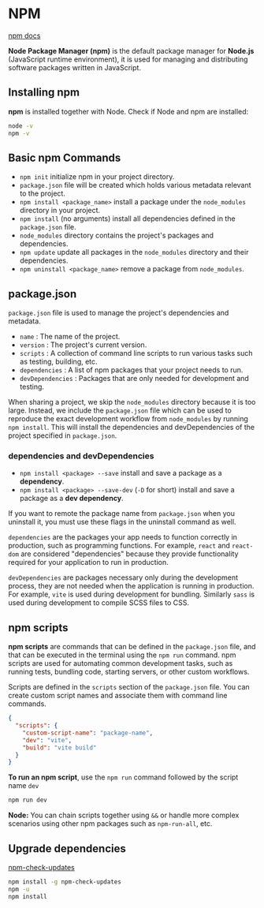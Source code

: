 # NPM

[npm docs](https://docs.npmjs.com/)

**Node Package Manager (npm)** is the default package manager for **Node.js** (JavaScript runtime environment), it is used for managing and distributing software packages written in JavaScript.

## Installing npm

**npm** is installed together with Node. Check if Node and npm are installed:

```bash
node -v
npm -v
```

## Basic npm Commands

- `npm init` initialize npm in your project directory.
- `package.json` file will be created which holds various metadata relevant to the project.
- `npm install <package_name>` install a package under the `node_modules` directory in your project.
- `npm install` (no arguments) install all dependencies defined in the `package.json` file.
- `node_modules` directory contains the project's packages and dependencies.
- `npm update` update all packages in the `node_modules` directory and their dependencies.
- `npm uninstall <package_name>` remove a package from `node_modules`.

## package.json

`package.json` file is used to manage the project's dependencies and metadata.

- `name` : The name of the project.
- `version` : The project's current version.
- `scripts` : A collection of command line scripts to run various tasks such as testing, building, etc.
- `dependencies` : A list of npm packages that your project needs to run.
- `devDependencies` : Packages that are only needed for development and testing.

When sharing a project, we skip the `node_modules` directory because it is too large. Instead, we include the `package.json` file which can be used to reproduce the exact development workflow from `node_modules` by running `npm install`. This will install the dependencies and devDependencies of the project specified in `package.json`.

### dependencies and devDependencies

- `npm install <package> --save` install and save a package as a **dependency**.
- `npm install <package> --save-dev` (`-D` for short) install and save a package as a **dev dependency**.

If you want to remote the package name from `package.json` when you uninstall it, you must use these flags in the uninstall command as well.

`dependencies` are the packages your app needs to function correctly in production, such as programming functions. For example, `react` and `react-dom` are considered "dependencies" because they provide functionality required for your application to run in production.

`devDependencies` are packages necessary only during the development process, they are not needed when the application is running in production. For example, `vite` is used during development for bundling. Similarly `sass` is used during development to compile SCSS files to CSS.

## npm scripts

**npm scripts** are commands that can be defined in the `package.json` file, and that can be executed in the terminal using the `npm run` command. npm scripts are used for automating common development tasks, such as running tests, bundling code, starting servers, or other custom workflows.

Scripts are defined in the `scripts` section of the `package.json` file. You can create custom script names and associate them with command line commands.

```json
{
  "scripts": {
    "custom-script-name": "package-name",
    "dev": "vite",
    "build": "vite build"
  }
}
```

**To run an npm script**, use the `npm run` command followed by the script name `dev`

```bash
npm run dev
```

**Node:** You can chain scripts together using `&&` or handle more complex scenarios using other npm packages such as `npm-run-all`, etc.

## Upgrade dependencies

[npm-check-updates](https://www.npmjs.com/package/npm-check-updates)

```bash
npm install -g npm-check-updates
npm -u
npm install
```
